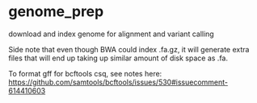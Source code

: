 # genome_prep
download and index genome for alignment and variant calling

Side note that even though BWA could index .fa.gz, it will generate extra files that will end up taking up similar amount of disk space as .fa.

To format gff for bcftools csq, see notes here:
https://github.com/samtools/bcftools/issues/530#issuecomment-614410603
